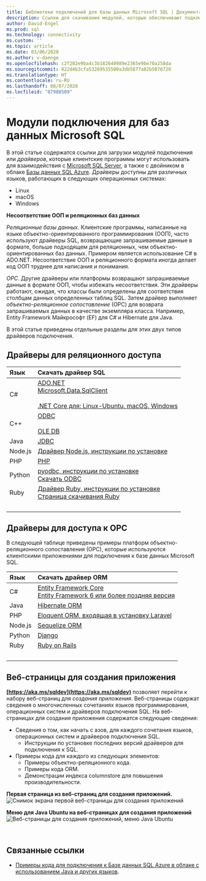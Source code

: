 ```yaml
---
title: Библиотеки подключений для базы данных Microsoft SQL | Документация Майкрософт
description: Ссылки для скачивания модулей, которые обеспечивают подключение к Microsoft SQL Server и базе данных SQL Azure с использованием разных языков программирования клиента.
author: David-Engel
ms.prod: sql
ms.technology: connectivity
ms.custom: ''
ms.topic: article
ms.date: 03/06/2020
ms.author: v-daenge
ms.openlocfilehash: c2f282e9ba4c3b182640989e2365e9be70a258da
ms.sourcegitcommit: 822d4b3cfa53269535500a3db5877a82b5076728
ms.translationtype: HT
ms.contentlocale: ru-RU
ms.lasthandoff: 08/07/2020
ms.locfileid: "87988509"
---
```

# <a name="connection-modules-for-microsoft-sql-database"></a>Модули подключения для баз данных Microsoft SQL

В этой статье содержатся ссылки для загрузки модулей подключения или *драйверов*, которые клиентские программы могут использовать для взаимодействия с [Microsoft SQL Server](../relational-databases/database-features.md), а также с двойником в облаке [Базы данных SQL Azure](/azure/sql-database/). Драйверы доступны для различных языков, работающих в следующих операционных системах:

- Linux
- macOS
- Windows

**Несоответствие ООП и реляционных баз данных**

*Реляционные базы данных*. Клиентские программы, написанные на языке объектно-ориентированного программирования (ООП), часто используют драйверы SQL, возвращающие запрашиваемые данные в формате, больше подходящем для реляционных, чем объектно-ориентированных баз данных. Примером является использование C# в ADO.NET. Несоответствие ООП и реляционного формата иногда делает код ООП труднее для написания и понимания.

*ОРС*. Другие драйверы или платформы возвращают запрашиваемые данные в формате ООП, чтобы избежать несоответствия. Эти драйверы работают, ожидая, что классы были определены для соответствия столбцам данных определенных таблиц SQL. Затем драйвер выполняет *объектно-реляционное сопоставление* (ОРС) для возврата запрашиваемых данных в качестве экземпляра класса. Например, Entity Framework Майкрософт (EF) для C# и Hibernate для Java.

В этой статье приведены отдельные разделы для этих двух типов драйверов подключения.

<a name="anchor-20-drivers-relational-access" />

## <a name="drivers-for-relational-access"></a>Драйверы для реляционного доступа

| Язык | Скачать драйвер SQL |
| :------- | :---------------------- |
| C# | [ADO.NET](https://www.microsoft.com/net/download/)<br />[Microsoft.Data.SqlClient](https://www.nuget.org/packages/Microsoft.Data.SqlClient/)<br /><br />[.NET Core для: Linux-Ubuntu, macOS, Windows](https://dotnet.microsoft.com/download) |
| C++ | [ODBC](./odbc/download-odbc-driver-for-sql-server.md)<br /><br />[OLE DB](./oledb/download-oledb-driver-for-sql-server.md) |
| Java | [JDBC](./jdbc/download-microsoft-jdbc-driver-for-sql-server.md) |
| Node.js | [Драйвер Node.js, инструкции по установке](./node-js/step-1-configure-development-environment-for-node-js-development.md) |
| PHP | [PHP](./php/download-drivers-php-sql-server.md) |
| Python | [pyodbc, инструкции по установке](./python/pyodbc/step-1-configure-development-environment-for-pyodbc-python-development.md)<br />[Скачать ODBC](./odbc/download-odbc-driver-for-sql-server.md) |
| Ruby | [Драйвер Ruby, инструкции по установке](./ruby/step-1-configure-development-environment-for-ruby-development.md)<br />[Страница скачивания Ruby](https://rubyinstaller.org/downloads/) |
| &nbsp; | &nbsp; |

<a name="anchor-40-drivers-orm-access" />

## <a name="drivers-for-orm-access"></a>Драйверы для доступа к ОРС

В следующей таблице приведены примеры платформ объектно-реляционного сопоставления (ОРС), которые используются клиентскими приложениями для подключения к базе данных Microsoft SQL.

| Язык | Скачать драйвер ORM |
| :------- | :------------------ |
| C# | [Entity Framework Core](https://docs.microsoft.com/ef/core/)<br />[Entity Framework 6 или более поздняя версия](https://docs.microsoft.com/ef/) |
| Java | [Hibernate ORM](https://hibernate.org/orm)|
| PHP | [Eloquent ORM, входящая в установку Laravel](https://laravel.com/docs/) |
| Node.js | [Sequelize ORM](https://sequelize.org/) |
| Python | [Django](https://www.djangoproject.com/) |
| Ruby | [Ruby on Rails](https://rubyonrails.org/) |
| &nbsp; | &nbsp; |

<a name="anchor-60-build-an-app-webpages" />

## <a name="build-an-app-webpages"></a>Веб-страницы для создания приложения

**[https://aka.ms/sqldev](https://aka.ms/sqldev)** позволяет перейти к набору веб-страниц для *создания приложения*. Веб-страницы содержат сведения о многочисленных сочетаниях языков программирования, операционных систем и драйверов подключения SQL. На веб-страницах для создания приложения содержатся следующие сведения:

- Сведения о том, как начать с азов, для каждого сочетания языков, операционных систем и драйверов подключения SQL.
  - Инструкции по установке последних версий драйверов для подключения к SQL.
- Примеры кода для каждого из следующих элементов:
  - Примеры объектно-реляционного кода.
  - Примеры кода ORM.
  - Демонстрации индекса columnstore для повышения производительности.

**Первая страница из веб-страниц для создания приложений.**  
![Снимок экрана первой веб-страницы для создания приложений](media/homepage-sql-connection-drivers/gm-aka-ms-sqldev-choose-language-g21.png)

**Меню для Java Ubuntu на веб-страницах для создания приложений**  
![Веб-страницы для создания приложений, меню Java Ubuntu](media/homepage-sql-connection-drivers/gm-aka-ms-sqldev-java-ubuntu-c31.png)

&nbsp;

## <a name="related-links"></a>Связанные ссылки

- [Примеры кода для подключения к Базе данных SQL Azure в облаке с использованием Java и других языков](https://docs.microsoft.com/azure/sql-database/sql-database-connect-query-java).

<!--
Image references, **obsolete** markdown syntax alternative:

![Build-an-app webpages, first page screenshot][image-ref-163-buildanapp-webpages-first-page]
![Build-an-app webpages, menu Java Ubuntu][image-ref-167-buildanapp-webpages-menu-java-ubuntu]

[image-ref-163-buildanapp-webpages-first-page]: ./media/homepage-sql-connection-drivers/gm-aka-ms-sqldev-choose-language-g21.png
[image-ref-167-buildanapp-webpages-menu-java-ubuntu]: ./media/homepage-sql-connection-drivers/gm-aka-ms-sqldev-java-ubuntu-c31.png
-->
